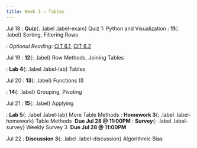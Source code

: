 ```yaml
---
title: Week 3 — Tables
---
```


Jul 18
: **Quiz**{: .label .label-exam} Quiz 1: Python and Visualization
: **11**{: .label} Sorting, Filtering Rows
  <!--: [Slides](https://docs.google.com/presentation/d/15ueANqu_5gnzs8gwvQMEJYD-IFiecH1FsrwZ0ICHS-c/edit?usp=sharing) &#8226; [Code](#)-->
: *Optional Reading:* [CIT 6.1](https://inferentialthinking.com/chapters/06/1/Sorting_Rows.html), [CIT 6.2](https://inferentialthinking.com/chapters/06/1/Sorting_Rows.html) 

Jul 19
: **12**{: .label} Row Methods, Joining Tables
  <!--: [Slides](https://docs.google.com/presentation/d/1LAfU67-L7sR6v-GdOiZfbiZGQXta9Gf9l49meHiSfSY/edit?usp=sharing) &#8226; [Code](#)-->
<!--: *Optional Reading:* [CIT 8.4](https://inferentialthinking.com/chapters/08/4/Joining_Tables_by_Columns.html)-->
: **Lab 4**{: .label .label-lab} Tables

Jul 20
: **13**{: .label} Functions (I)
  <!--: [Slides](https://docs.google.com/presentation/d/1tdU453UAoRG9Joala1QK-fVEhYEiax3D0RZVilmzVRU/edit?usp=sharing) &#8226; [Code](#)-->
<!--: *Optional Reading:* [CIT 8](https://inferentialthinking.com/chapters/08/Functions_and_Tables.html), [SPR 9](https://cs.stanford.edu/people/nick/py/python-function.html), [PPDS 2.5](https://www.tomasbeuzen.com/python-programming-for-data-science/chapters/chapter2-loops-functions.html#functions)-->
: **14**{: .label} Grouping, Pivoting
  <!--: [Slides](https://docs.google.com/presentation/d/1OQWMfzLQJ_TW2Bg4yobxyFpSnANs27YlUaGjwWqpvVM/edit?usp=sharing) &#8226; [Code](#)-->
<!--: *Optional Reading:* [CIT 7.1.3](https://inferentialthinking.com/chapters/07/1/Visualizing_Categorical_Distributions.html?highlight=group#grouping-categorical-data), [CIT 8.3.3](https://inferentialthinking.com/chapters/08/3/Cross-Classifying_by_More_than_One_Variable.html?highlight=pivot#pivot-tables-rearranging-the-output-of-group), [Table Function Visualizer](http://data8.org/interactive_table_functions/)-->

Jul 21
: **15**{: .label} Applying
  <!--: [Slides](https://docs.google.com/presentation/d/1J-ziM0rifderMPlXPnrQOoPDWhjpDGyin_UFxySj13o/edit?usp=sharing) &#8226; [Code](#)-->
<!--: *Optional Reading:* [CIT 8.1](https://inferentialthinking.com/chapters/08/1/Applying_a_Function_to_a_Column.html)-->
: **Lab 5**{: .label .label-lab} More Table Methods
: **Homework 3**{: .label .label-homework} Table Methods &nbsp;**Due Jul 28 @ 11:00PM**
: **Survey**{: .label .label-survey} Weekly Survey 3 &nbsp;**Due Jul 28 @ 11:00PM**

Jul 22
: **Discussion 3**{: .label .label-discussion} Algorithmic Bias

